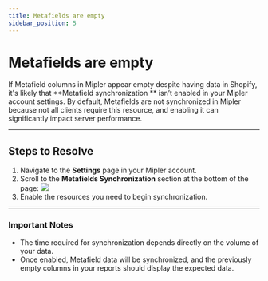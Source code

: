 ```yaml
---
title: Metafields are empty
sidebar_position: 5
---
```


# Metafields are empty

If Metafield columns in Mipler appear empty despite having data in Shopify, it's likely that **Metafield synchronization
** isn’t enabled in your Mipler account settings. By default, Metafields are not synchronized in Mipler because not all
clients require this resource, and enabling it can significantly impact server performance.

---

## Steps to Resolve

1. Navigate to the **Settings** page in your Mipler account.
2. Scroll to the **Metafields Synchronization** section at the bottom of the page:
   <img src="/docs/img/troubleshoot/metafields-are-empty/s1_1.png" />
3. Enable the resources you need to begin synchronization.

---

### Important Notes

- The time required for synchronization depends directly on the volume of your data.
- Once enabled, Metafield data will be synchronized, and the previously empty columns in your reports should display the
  expected data.